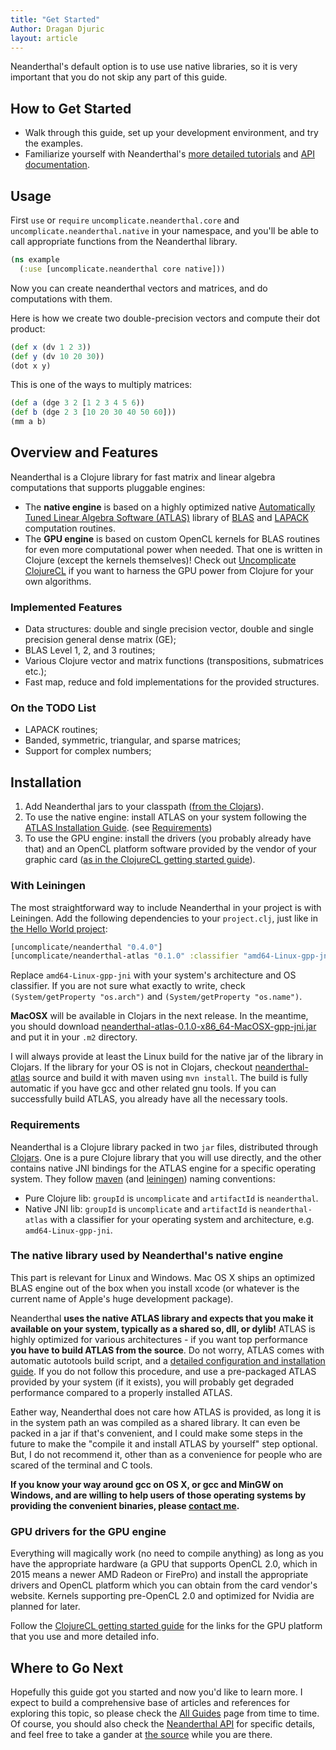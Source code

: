 ```yaml
---
title: "Get Started"
Author: Dragan Djuric
layout: article
---
```


Neanderthal's default option is to use use native libraries, so it is very
important that you do not skip any part of this guide.

## How to Get Started

* Walk through this guide, set up your development environment, and try the examples.
* Familiarize yourself with Neanderthal's [more detailed tutorials](/articles/guides.html) and [API documentation](/codox).

## Usage

First `use` or `require` `uncomplicate.neanderthal.core` and `uncomplicate.neanderthal.native`
in your namespace, and you'll be able to call appropriate functions from the Neanderthal library.

```clojure
(ns example
  (:use [uncomplicate.neanderthal core native]))
```

Now you can create neanderthal vectors and matrices, and do computations with them.

Here is how we create two double-precision vectors and compute their dot product:

```clojure
(def x (dv 1 2 3))
(def y (dv 10 20 30))
(dot x y)
```

This is one of the ways to multiply matrices:

```clojure
(def a (dge 3 2 [1 2 3 4 5 6))
(def b (dge 2 3 [10 20 30 40 50 60]))
(mm a b)
```


## Overview and Features

Neanderthal is a Clojure library for fast matrix and linear algebra computations
that supports pluggable engines:

* The **native engine** is based on a highly optimized native [Automatically Tuned Linear Algebra Software (ATLAS)](http://math-atlas.sourceforge.net/)
library of [BLAS](http://netlib.org/blas/) and [LAPACK](http://www.netlib.org/lapack/)
computation routines.
* The **GPU engine** is based on custom OpenCL kernels for BLAS routines for even
more computational power when needed. That one is written in Clojure (except the kernels themselves)!
Check out [Uncomplicate ClojureCL](http://clojurecl.uncomplicate.org) if you want to
harness the GPU power from Clojure for your own algorithms.

### Implemented Features

* Data structures: double and single precision vector, double and single precision
general dense matrix (GE);
* BLAS Level 1, 2, and 3 routines;
* Various Clojure vector and matrix functions (transpositions, submatrices etc.);
* Fast map, reduce and fold implementations for the provided structures.

### On the TODO List

* LAPACK routines;
* Banded, symmetric, triangular, and sparse matrices;
* Support for complex numbers;

## Installation

1. Add Neanderthal jars to your classpath ([from the Clojars](clojars.org/uncomplicate/neanderthal)).
2. To use the native engine: install ATLAS on your system following the [ATLAS Installation Guide](http://math-atlas.sourceforge.net/atlas_install/atlas_install.html). (see [Requirements](#requirements))
3. To use the GPU engine: install the drivers (you probably already have that) and an
OpenCL platform software provided by the vendor of your graphic card ([as in the ClojureCL getting started guide](http://clojurecl.uncomplicate.org/articles/getting_started.html)).

### With Leiningen

The most straightforward way to include Neanderthal in your project is with Leiningen. Add the following dependencies to your `project.clj`, just like in [the Hello World project](https://github.com/uncomplicate/neanderthal/blob/master/examples/hello-world/project.clj):

```clojure
[uncomplicate/neanderthal "0.4.0"]
[uncomplicate/neanderthal-atlas "0.1.0" :classifier "amd64-Linux-gpp-jni"]
```

Replace `amd64-Linux-gpp-jni` with your system's architecture and OS classifier.
If you are not sure what exactly to write, check `(System/getProperty "os.arch")`
and `(System/getProperty "os.name")`.

**MacOSX** will be available in Clojars in the next release. In the meantime,
you should download [neanderthal-atlas-0.1.0-x86_64-MacOSX-gpp-jni.jar](https://mega.nz/#!uwB10LDY!Mb_oKJf8X-C9KBQ1haNRVnKcF55cedNYYUQeie2i1HI) and put it in your `.m2` directory.

I will always provide at least the Linux build for the native jar of the library in Clojars.
If the library for your OS is not in Clojars, checkout [neanderthal-atlas](https://github.com/uncomplicate/neanderthal-atlas)
source and build it with maven using `mvn install`.
The build is fully automatic if you have gcc and other related gnu tools.
If you can successfully build ATLAS, you already have all the necessary tools.

### Requirements

Neanderthal is a Clojure library packed in two `jar` files, distributed through
[Clojars](http://clojars.org). One is a pure Clojure library that you will use
directly, and the other contains native JNI bindings for the ATLAS engine
for a specific operating system. They follow [maven](http://www.maven.org)
(and [leiningen](http://www.leiningen.org)) naming conventions:

* Pure Clojure lib: `groupId` is `uncomplicate` and `artifactId` is `neanderthal`.
* Native JNI lib: `groupId` is `uncomplicate` and `artifactId` is `neanderthal-atlas` with a classifier for your operating system and architecture, e.g. `amd64-Linux-gpp-jni`.

### The native library used by Neanderthal's native engine

This part is relevant for Linux and Windows. Mac OS X ships an optimized BLAS engine
out of the box when you install xcode (or whatever is the current name of Apple's
huge development package).

Neanderthal **uses the native ATLAS library and expects that you make it
available on your system, typically as a shared so, dll, or dylib!** ATLAS is
highly optimized for various architectures - if you want top performance
**you have to build ATLAS from the source**. Do not worry, ATLAS comes with
automatic autotools build script, and a [detailed configuration and installation guide](http://math-atlas.sourceforge.net/atlas_install/atlas_install.html).
If you do not follow this procedure, and use a pre-packaged ATLAS provided by
your system (if it exists), you will probably get degraded performance compared
to a properly installed ATLAS.

Eather way, Neanderthal does not care how ATLAS is provided, as long it is in
the system path an was compiled as a shared library. It can even be packed in
a jar if that's convenient, and I could make some steps in the future to make
the "compile it and install ATLAS by yourself" step optional. But, I do not
recommend it, other than as a convenience for people who are scared of the
terminal and C tools.

**If you know your way around gcc on OS X, or gcc and MinGW on Windows, and are
willing to help users of those operating systems by providing the convenient
binaries, please [contact me](/articles/community.html).**

### GPU drivers for the GPU engine

Everything will magically work (no need to compile anything) as long as you
have the appropriate hardware (a GPU that supports OpenCL 2.0, which in 2015
means a newer AMD Radeon or FirePro) and install the appropriate drivers and
OpenCL platform which you can obtain from the card vendor's website.
Kernels supporting pre-OpenCL 2.0 and optimized for Nvidia are planned for later.

Follow the [ClojureCL getting started guide](http://clojurecl.uncomplicate.org/articles/getting_started.html)
for the links for the GPU platform that you use and more detailed info.

## Where to Go Next

Hopefully this guide got you started and now you'd like to learn more. I expect to build a comprehensive base of articles and references for exploring this topic, so please check the [All Guides](/articles/guides.html) page from time to time. Of course, you should also check the [Neanderthal API](/codox) for specific details, and feel free to take a gander at [the source](https://github.com/uncomplicate/neanderthal) while you are there.
